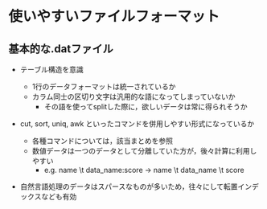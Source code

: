 # 使いやすいファイルフォーマット
## 基本的な.datファイル

* テーブル構造を意識
    - 1行のデータフォーマットは統一されているか
    - カラム同士の区切り文字は汎用的な語になってしまっていないか
        * その語を使ってsplitした際に，欲しいデータは常に得られそうか

* cut, sort, uniq, awk といったコマンドを併用しやすい形式になっているか
    - 各種コマンドについては，該当まとめを参照
    - 数値データは一つのデータとして分離していた方が，後々計算に利用しやすい
        * e.g. name \t data_name:score → name \t data_name \t score

* 自然言語処理のデータはスパースなものが多いため，往々にして転置インデックスなども有効
